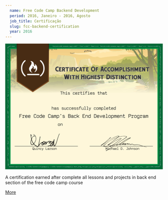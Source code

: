 ```yaml
---
  name: Free Code Camp Backend Development
  period: 2016, Janeiro - 2016, Agosto
  job_title: Certificação
  slug: fcc-backend-certification
  year: 2016
---
```


<img class="img-responsive" src="/images/certifications/fcc-back-end.jpg" alt="">

<p>A certification earned after complete all lessons and projects in back end section of the free code camp course</p>

<a href="/en/courses/fcc-back-end-development">More</a>